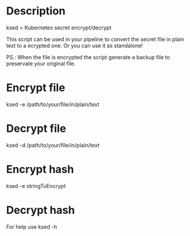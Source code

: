 # Description
ksed = Kubernetes secret encrypt/decrypt

This script can be used in your pipeline to convert the secret file in plain text to a ecrypted one.
Or you can use it as standalone! 

PS.: When the file is encrypted the script generate a backup file to preservate your original file.

# Encrypt file
ksed -e /path/to/your/file/in/plain/text

# Decrypt file
ksed -d /path/to/your/file/in/plain/text

# Encrypt hash
ksed -e stringToEncrypt

# Decrypt hash

For help use ksed -h
